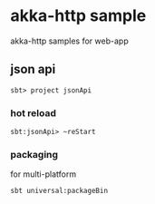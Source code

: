 
# akka-http sample

akka-http samples for web-app

## json api

`sbt> project jsonApi`

### hot reload

`sbt:jsonApi> ~reStart`

### packaging

for multi-platform

`sbt universal:packageBin`



